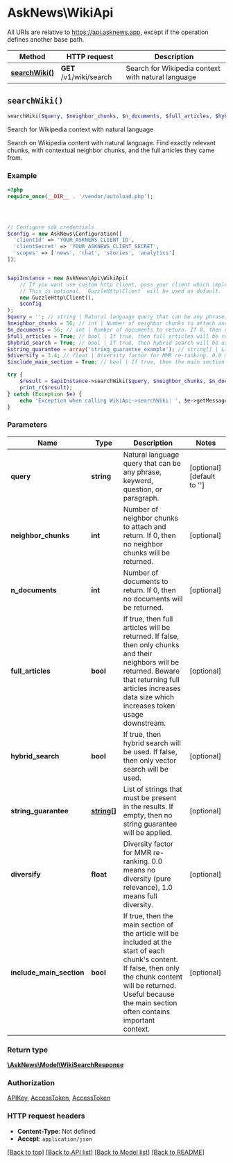 # AskNews\WikiApi

All URIs are relative to https://api.asknews.app, except if the operation defines another base path.

| Method | HTTP request | Description |
| ------------- | ------------- | ------------- |
| [**searchWiki()**](WikiApi.md#searchWiki) | **GET** /v1/wiki/search | Search for Wikipedia context with natural language |


## `searchWiki()`

```php
searchWiki($query, $neighbor_chunks, $n_documents, $full_articles, $hybrid_search, $string_guarantee, $diversify, $include_main_section): \AskNews\Model\WikiSearchResponse
```

Search for Wikipedia context with natural language

Search on Wikipedia content with natural language. Find exactly relevant chunks, with contextual neighbor chunks, and the full articles they came from.

### Example

```php
<?php
require_once(__DIR__ . '/vendor/autoload.php');




// Configure sdk credentials
$config = new AskNews\Configuration([
  'clientId' => 'YOUR_ASKNEWS_CLIENT_ID',
  'clientSecret' => 'YOUR_ASKNEWS_CLIENT_SECRET',
  'scopes' => ['news', 'chat', 'stories', 'analytics']
]);


$apiInstance = new AskNews\Api\WikiApi(
    // If you want use custom http client, pass your client which implements `GuzzleHttp\ClientInterface`.
    // This is optional, `GuzzleHttp\Client` will be used as default.
    new GuzzleHttp\Client(),
    $config
);
$query = ''; // string | Natural language query that can be any phrase, keyword, question, or paragraph.
$neighbor_chunks = 56; // int | Number of neighbor chunks to attach and return. If 0, then no neighbor chunks will be returned.
$n_documents = 56; // int | Number of documents to return. If 0, then no documents will be returned.
$full_articles = True; // bool | If true, then full articles will be returned. If false, then only chunks and their neighbors will be returned. Beware that returning full articles increases data size which increases token usage downstream.
$hybrid_search = True; // bool | If true, then hybrid search will be used. If false, then only vector search will be used.
$string_guarantee = array('string_guarantee_example'); // string[] | List of strings that must be present in the results. If empty, then no string guarantee will be applied.
$diversify = 3.4; // float | Diversity factor for MMR re-ranking. 0.0 means no diversity (pure relevance), 1.0 means full diversity.
$include_main_section = True; // bool | If true, then the main section of the article will be included at the start of each chunk's content. If false, then only the chunk content will be returned. Useful because the main section often contains important context.

try {
    $result = $apiInstance->searchWiki($query, $neighbor_chunks, $n_documents, $full_articles, $hybrid_search, $string_guarantee, $diversify, $include_main_section);
    print_r($result);
} catch (Exception $e) {
    echo 'Exception when calling WikiApi->searchWiki: ', $e->getMessage(), PHP_EOL;
}
```

### Parameters

| Name | Type | Description  | Notes |
| ------------- | ------------- | ------------- | ------------- |
| **query** | **string**| Natural language query that can be any phrase, keyword, question, or paragraph. | [optional] [default to &#39;&#39;] |
| **neighbor_chunks** | **int**| Number of neighbor chunks to attach and return. If 0, then no neighbor chunks will be returned. | [optional] |
| **n_documents** | **int**| Number of documents to return. If 0, then no documents will be returned. | [optional] |
| **full_articles** | **bool**| If true, then full articles will be returned. If false, then only chunks and their neighbors will be returned. Beware that returning full articles increases data size which increases token usage downstream. | [optional] |
| **hybrid_search** | **bool**| If true, then hybrid search will be used. If false, then only vector search will be used. | [optional] |
| **string_guarantee** | [**string[]**](../Model/string.md)| List of strings that must be present in the results. If empty, then no string guarantee will be applied. | [optional] |
| **diversify** | **float**| Diversity factor for MMR re-ranking. 0.0 means no diversity (pure relevance), 1.0 means full diversity. | [optional] |
| **include_main_section** | **bool**| If true, then the main section of the article will be included at the start of each chunk&#39;s content. If false, then only the chunk content will be returned. Useful because the main section often contains important context. | [optional] |

### Return type

[**\AskNews\Model\WikiSearchResponse**](../Model/WikiSearchResponse.md)

### Authorization

[APIKey](../../README.md#APIKey), [AccessToken](../../README.md#AccessToken), [AccessToken](../../README.md#AccessToken)

### HTTP request headers

- **Content-Type**: Not defined
- **Accept**: `application/json`

[[Back to top]](#) [[Back to API list]](../../README.md#endpoints)
[[Back to Model list]](../../README.md#models)
[[Back to README]](../../README.md)
